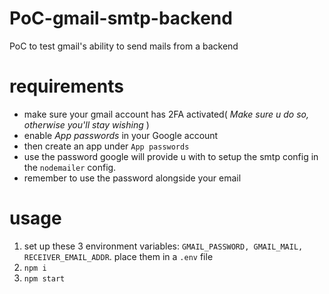 # PoC-gmail-smtp-backend
PoC to test gmail's ability to send mails from a backend

# requirements
- make sure your gmail account has 2FA activated( _Make sure u do so, otherwise you'll stay wishing_ )
- enable *App passwords* in your Google account
- then create an app under `App passwords`
- use the password google will provide u with to setup the smtp config in the `nodemailer` config.
- remember to use the password alongside your email

# usage
1. set up these 3 environment variables: `GMAIL_PASSWORD, GMAIL_MAIL, RECEIVER_EMAIL_ADDR`. place them in a `.env` file
2. `npm i`
3. `npm start`
